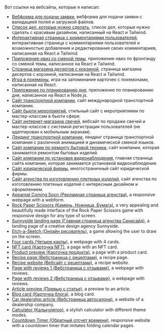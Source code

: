 Вот ссылки на вебсайты, которые я написал:
* [Вебформа для подачи заявки](http://forma.gk-nd.ru/), вебформа для подачи заявки с валидацией полей и загрузкой файлов.
* [Список дел, которые нужно сделать](https://todo-react616.vercel.app/), список дел, которые нужно сделать с красивым дизайном, написанный на React и Tailwind.
* [Интерактивная страница с комментариями пользователей](https://comment-section-react.vercel.app/), интерактивная страница с комментариями пользователей и возможностью добавления и редактирования своих комментариев, написанная на React и Tailwind.
* [Приложение-квиз со сменой темы](https://quiz-react-pi.vercel.app/), приложение-квиз по фронтэнду со сменой темы, написанное на React и Tailwind.
* [Страница магазина десертов с корзиной](https://shopping-cart-react-azure.vercel.app/), страница магазина десертов с корзиной, написанная на React и Tailwind.
* [Игра в покемоны](https://memory-card-game-sable.vercel.app/), игра на запоминание карточек с покемонами, написанная на React.
* [Приложение по планированию дня](https://to-do-react-frontend.onrender.com/), приложение по планированию дня, написанное на React и Node.js.
* [Cайт транспортной компании](https://mtc-logistic.com), сайт международной транспортной компании.
* [Сайт бьюти мероприятий](https://nextbeautyevent.com/), стильный сайт с мероприятиями по мастер-классам в бьюти сфере.
* [Сайт интернет-магазина свечей](https://neoscripter.github.io/candles_website/), вебсайт по продаже свечей и мастер-классов с системой регистрации пользователей (не адаптирован к мобильным экранам).
* [Лендинг транспортной компании](https://neoscripter.github.io/ARBoosted/), лендинг страница транспортной компании с различной анимацией и динамической сменой языков.
* [Сайт компании по ремонту бытовой техники](https://neoscripter.github.io/appliance_repair/), сайт компании, которая занимается ремонтом бытовых изделий.
* [Сайт компании по установке видеонаблюдения](https://neoscripter.github.io/inteco-sb-new-page/), главная страница сайта компании, которая занимается установкой видеонаблюдения.
* [Сайт юридической фирмы](https://neoscripter.github.io/legal_website_youdo/), многостраничный сайт юридической фирмы.
* [Сайт агенства по изготовлению плетеных изделий](https://neoscripter.github.io/knot_agency_website/), сайт агенства по изготовлению плетеных изделий с интересным дизайном и оформлением.
* [Appareal Coming Soon (Рекламная страница агенства)](https://neoscripter.github.io/website-portfolio/apparel-coming-soon/), a responsive webpage with a webform.
* [Rock Paper Scissors (Камень, Ножница, Бумага)](https://neoscripter.github.io/website-portfolio/rock-paper-scissors-game/), a very appealing and beautifully made interface of the Rock Paper Scissors game with responsive design for any type of screen.
* [Sunnyside landing page (Главная страница агенства Санисайд)](https://neoscripter.github.io/website-portfolio/sunnyside-agency-landing-page/), a landing page of a creative design agency Sunnyside.
* [Etch-a-Sketch (Онлайн рисователь)](https://neoscripter.github.io/website-portfolio/etch-a-sketch/), a game allowing the user to draw on the screen.
* [Four cards (Четыре карты)](https://neoscripter.github.io/website-portfolio/four-cards/), a webpage with 4 cards.
* [NFT card (Карточка NFT)](https://neoscripter.github.io/website-portfolio/nft-card/), a page with an NFT card.
* [Product preview (Карточка продукта)](https://neoscripter.github.io/website-portfolio/product-preview/), a page with a product card.
* [Recipe page (Вебстраница с рецептами)](https://neoscripter.github.io/website-portfolio/recipe-page/), a recipe page.
* [Recipe website (Вебсайт с рецептами)](https://neoscripter.github.io/website-portfolio/recipe-website/), a recipe website.
* [Page with reviews 1 (Вебстраница с отзывами)](https://neoscripter.github.io/website-portfolio/social-proof-page/), a webpage with reviews.
* [Page with reviews 2 (Вебстраница с отзывами)](https://neoscripter.github.io/website-portfolio/testimonials-page/), a webpage with reviews.
* [Article preview (Превью с статье)](https://neoscripter.github.io/website-portfolio/article-preview/), a preview to an article.
* [Blog card (Карточка блога)](https://neoscripter.github.io/website-portfolio/blog-card/), a blog card.
* [Car dealership article (Вебстраница автосалона)](https://neoscripter.github.io/website-portfolio/car-article/), a website of a dealership company.
* [Calculator (Калькулятор)](https://neoscripter.github.io/website-portfolio/calculator-app/), a stylish calculator with different theme modes.
* [Countdown Timer (Обратный отсчет времени)](https://neoscripter.github.io/website-portfolio/countdown-timer/), responsive website with a countdown timer that imitates folding calendar pages.